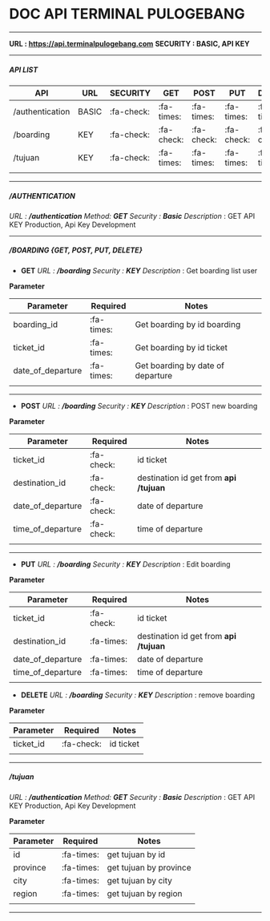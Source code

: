 # DOC API TERMINAL PULOGEBANG

------------

**URL :  https://api.terminalpulogebang.com**
**SECURITY : BASIC, API KEY**


------------

##### API LIST
|  API | URL  | SECURITY | GET | POST  | PUT   | DELETE |
| ------------ | ------------ | ------------ | ------------ | ------------ | ------------ |------------ |
|  /authentication |BASIC | :fa-check:   |:fa-times:   |:fa-times:  |:fa-times:    |:fa-times:  |
|  /boarding |KEY | :fa-check:   |:fa-check:   |:fa-check:   |:fa-check:   |:fa-check:  |
|  /tujuan |KEY | :fa-check:   |:fa-times:   |:fa-times:   |:fa-times:    |:fa-times:  |
|   |   |   |   |   | | ||

------------


##### /AUTHENTICATION
*URL : **/authentication*** 
*Method: **GET***
*Security : **Basic***
*Description* : GET API KEY Production, Api Key Development

------------



##### /BOARDING {GET, POST, PUT, DELETE}
- **GET**
*URL : **/boarding*** 
*Security : **KEY***
*Description* : Get boarding list user

**Parameter**

| Parameter  | Required  |Notes   |
| ------------ | ------------ | ------------ |
| boarding_id  | :fa-times:  | Get boarding by id boarding  |
| ticket_id  | :fa-times:  | Get boarding by id ticket  |
| date_of_departure  | :fa-times:  | Get boarding by date of departure  |
|   |   |   | |

------------


- **POST**
*URL : **/boarding*** 
*Security : **KEY***
*Description* :  POST new boarding

**Parameter**

| Parameter  | Required  |Notes   |
| ------------ | ------------ | ------------ |
| ticket_id  |:fa-check:   |  id ticket  |
| destination_id  | :fa-check:   | destination id get from **api /tujuan** |
| date_of_departure  | :fa-check:   |  date of departure  |
| time_of_departure  | :fa-check:   | time of departure  |
|   |   |   | |

------------
- **PUT**
*URL : **/boarding*** 
*Security : **KEY***
*Description* : Edit boarding

**Parameter**

| Parameter  | Required  |Notes   |
| ------------ | ------------ | ------------ |
| ticket_id  |:fa-check:   |  id ticket  |
| destination_id  |  :fa-times:   | destination id get from **api /tujuan** |
| date_of_departure  |  :fa-times:    |  date of departure  |
| time_of_departure  | :fa-times:   | time of departure  |
|   |   |   | |

- **DELETE**
*URL : **/boarding*** 
*Security : **KEY***
*Description* :  remove boarding 

**Parameter**

| Parameter  | Required  |Notes   |
| ------------ | ------------ | ------------ |
| ticket_id  |:fa-check:   |  id ticket  |
|   |   |   | |


------------

##### /tujuan
*URL : **/authentication*** 
*Method: **GET***
*Security : **Basic***
*Description* : GET API KEY Production, Api Key Development

**Parameter**

| Parameter  | Required  |Notes   |
| ------------ | ------------ | ------------ |
| id  |:fa-times:  | get tujuan by id  |
| province  |:fa-times:  | get tujuan by province  |
| city  |:fa-times:  | get tujuan by city  |
| region  |:fa-times:  | get tujuan by region  |
|   |   |   | |
------------
